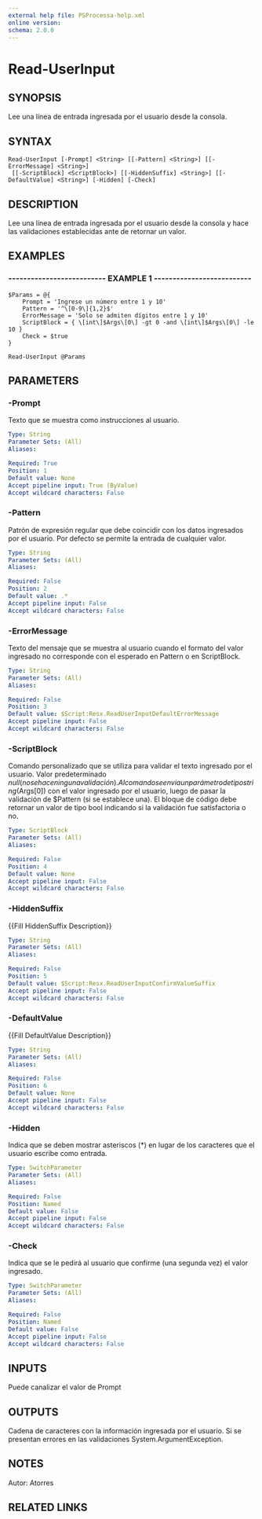 ```yaml
---
external help file: PSProcessa-help.xml
online version: 
schema: 2.0.0
---
```


# Read-UserInput

## SYNOPSIS
Lee una línea de entrada ingresada por el usuario desde la consola.

## SYNTAX

```
Read-UserInput [-Prompt] <String> [[-Pattern] <String>] [[-ErrorMessage] <String>]
 [[-ScriptBlock] <ScriptBlock>] [[-HiddenSuffix] <String>] [[-DefaultValue] <String>] [-Hidden] [-Check]
```

## DESCRIPTION
Lee una línea de entrada ingresada por el usuario desde la consola y hace las validaciones establecidas ante de retornar un valor.

## EXAMPLES

### -------------------------- EXAMPLE 1 --------------------------
```
$Params = @{
    Prompt = 'Ingrese un número entre 1 y 10'
    Pattern = '^\[0-9\]{1,2}$'
    ErrorMessage = 'Solo se admiten dígitos entre 1 y 10'
    ScriptBlock = { \[int\]$Args\[0\] -gt 0 -and \[int\]$Args\[0\] -le 10 }
    Check = $true
}

Read-UserInput @Params
```

## PARAMETERS

### -Prompt
Texto que se muestra como instrucciones al usuario.

```yaml
Type: String
Parameter Sets: (All)
Aliases: 

Required: True
Position: 1
Default value: None
Accept pipeline input: True (ByValue)
Accept wildcard characters: False
```

### -Pattern
Patrón de expresión regular que debe coincidir con los datos ingresados por el usuario.
Por defecto se permite la entrada de cualquier valor.

```yaml
Type: String
Parameter Sets: (All)
Aliases: 

Required: False
Position: 2
Default value: .*
Accept pipeline input: False
Accept wildcard characters: False
```

### -ErrorMessage
Texto del mensaje que se muestra al usuario cuando el formato del valor ingresado no corresponde con el esperado en Pattern o en ScriptBlock.

```yaml
Type: String
Parameter Sets: (All)
Aliases: 

Required: False
Position: 3
Default value: $Script:Resx.ReadUserInputDefaultErrorMessage
Accept pipeline input: False
Accept wildcard characters: False
```

### -ScriptBlock
Comando personalizado que se utiliza para validar el texto ingresado por el usuario.
Valor predeterminado $null (no se hace ninguna validación).
Al comando se envia un parámetro de tipo string ($Args\[0\]) con el valor ingresado por el usuario, luego de pasar la validación de $Pattern (si se establece una).
El bloque de código debe retornar un valor de tipo bool indicando si la validación fue satisfactoria o no.

```yaml
Type: ScriptBlock
Parameter Sets: (All)
Aliases: 

Required: False
Position: 4
Default value: None
Accept pipeline input: False
Accept wildcard characters: False
```

### -HiddenSuffix
{{Fill HiddenSuffix Description}}

```yaml
Type: String
Parameter Sets: (All)
Aliases: 

Required: False
Position: 5
Default value: $Script:Resx.ReadUserInputConfirmValueSuffix
Accept pipeline input: False
Accept wildcard characters: False
```

### -DefaultValue
{{Fill DefaultValue Description}}

```yaml
Type: String
Parameter Sets: (All)
Aliases: 

Required: False
Position: 6
Default value: None
Accept pipeline input: False
Accept wildcard characters: False
```

### -Hidden
Indica que se deben mostrar asteriscos (*) en lugar de los caracteres que el usuario escribe como entrada.

```yaml
Type: SwitchParameter
Parameter Sets: (All)
Aliases: 

Required: False
Position: Named
Default value: False
Accept pipeline input: False
Accept wildcard characters: False
```

### -Check
Indica que se le pedirá al usuario que confirme (una segunda vez) el valor ingresado.

```yaml
Type: SwitchParameter
Parameter Sets: (All)
Aliases: 

Required: False
Position: Named
Default value: False
Accept pipeline input: False
Accept wildcard characters: False
```

## INPUTS

Puede canalizar el valor de Prompt

## OUTPUTS

Cadena de caracteres con la información ingresada por el usuario. Si se presentan errores en las validaciones System.ArgumentException.

## NOTES
Autor: Atorres

## RELATED LINKS

